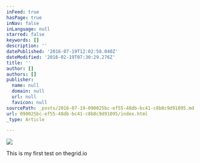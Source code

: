 ```yaml
---
inFeed: true
hasPage: true
inNav: false
inLanguage: null
starred: false
keywords: []
description: ''
datePublished: '2016-07-19T12:02:58.040Z'
dateModified: '2016-02-19T07:30:29.276Z'
title: ''
author: []
authors: []
publisher:
  name: null
  domain: null
  url: null
  favicon: null
sourcePath: _posts/2016-07-19-090025bc-ef55-48db-bc41-c8b8c9d91095.md
url: 090025bc-ef55-48db-bc41-c8b8c9d91095/index.html
_type: Article

---
```

![](https://the-grid-user-content.s3-us-west-2.amazonaws.com/846f3305-7736-4026-8bc8-58d728ca3ff1.jpg)

This is my first test on thegrid.io